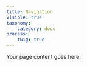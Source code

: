 ```yaml
---
title: Navigation
visible: true
taxonomy:
    category: docs
process:
    twig: true
---
```


Your page content goes here.